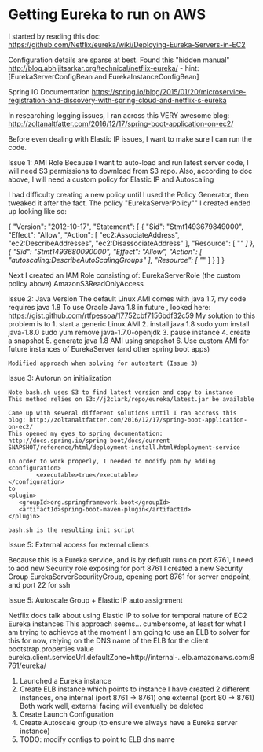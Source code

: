 # Getting Eureka to run on AWS


I started by reading this doc: https://github.com/Netflix/eureka/wiki/Deploying-Eureka-Servers-in-EC2

Configuration details are sparse at best.
Found this "hidden manual" http://blog.abhijitsarkar.org/technical/netflix-eureka/ - hint: [EurekaServerConfigBean and EurekaInstanceConfigBean]

Spring IO Documentation
https://spring.io/blog/2015/01/20/microservice-registration-and-discovery-with-spring-cloud-and-netflix-s-eureka

In researching logging issues, I ran across this VERY awesome blog: http://zoltanaltfatter.com/2016/12/17/spring-boot-application-on-ec2/




Before even dealing with Elastic IP issues, I want to make sure I can run the code.

Issue 1:  AMI Role
Because I want to auto-load and run latest server code, I will need S3 permissions to download from S3 repo.
Also, according to doc above, I will need a custom policy for Elastic IP and Autoscaling
 
I had difficulty creating a new policy until I used the Policy Generator, then tweaked it after the fact.
The policy "EurekaServerPolicy"" I created ended up looking like so:


{
    "Version": "2012-10-17",
    "Statement": [
        {
            "Sid": "Stmt1493679849000",
            "Effect": "Allow",
            "Action": [
                "ec2:AssociateAddress",
                "ec2:DescribeAddresses",
                "ec2:DisassociateAddress"
            ],
            "Resource": [
                "*"
            ]
        },
        {
            "Sid": "Stmt1493680090000",
            "Effect": "Allow",
            "Action": [
                "autoscaling:DescribeAutoScalingGroups"
            ],
            "Resource": [
                "*"
            ]
        }
    ]
}

Next I created an IAM Role consisting of:
  EurekaServerRole (the custom policy above) 
  AmazonS3ReadOnlyAccess  
  
Issue 2: Java Version
The default Linux AMI comes with java 1.7, my code requires java 1.8
To use Oracle Java 1.8 in future , looked here:  https://gist.github.com/rtfpessoa/17752cbf7156bdf32c59
My solution to this problem is to 
    1. start a generic Linux AMI
    2. install java 1.8
        sudo yum install java-1.8.0
        sudo yum remove java-1.7.0-openjdk
    3. pause instance
    4. create a snapshot
    5. generate java 1.8 AMI using snapshot
    6. Use custom AMI for future instances of EurekaServer (and other spring boot apps)
    
    Modified approach when solving for autostart (Issue 3)
        
Issue 3: Autorun on initialization

    Note bash.sh uses S3 to find latest version and copy to instance
    This method relies on S3://j2clark/repo/eureka/latest.jar be available 

    Came up with several different solutions until I ran accross this blog: http://zoltanaltfatter.com/2016/12/17/spring-boot-application-on-ec2/
    This opened my eyes to spring documentation: http://docs.spring.io/spring-boot/docs/current-SNAPSHOT/reference/html/deployment-install.html#deployment-service 

    In order to work properly, I needed to modify pom by adding
    <configuration>
            <executable>true</executable>
    </configuration>
    to 
    <plugin>
       <groupId>org.springframework.boot</groupId>
       <artifactId>spring-boot-maven-plugin</artifactId>
    </plugin>
    
    bash.sh is the resulting init script
 
Issue 5: External access for external clients

Because this is a Eureka service, and is by defualt runs on port 8761, I need to add new Security role exposing for port 8761
I created a new Security Group EurekaServerSecuriityGroup, opening port 8761 for server endpoint, and port 22 for ssh 

Issue 5:  Autoscale Group + Elastic IP auto assignment
 
Netflix docs talk about using Elastic IP to solve for temporal nature of EC2 Eureka instances
This approach seems... cumbersome, at least for what I am trying to achievce at the moment
I am going to use an ELB to solver for this for now, relying on the DNS name of the ELB for the client bootstrap.properties value
    eureka.client.serviceUrl.defaultZone=http://internal-<elb instance>.<region>.elb.amazonaws.com:8761/eureka/
 
1. Launched a Eureka instance 
2. Create ELB instance which points to instance
    I have created 2 different instances, 
        one internal (port 8761 -> 8761)
        one external (port 80 -> 8761)
    Both work well, external facing will eventually be deleted
3. Create Launch Configuration
4. Create Autoscale group (to ensure we always have a Eureka server instance)
5. TODO: modify configs to point to ELB dns name  
 
 
    